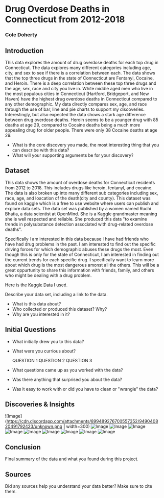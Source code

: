 # Drug Overdose Deaths in Connecticut from 2012-2018
### Cole Doherty

## Introduction
This data explores the amount of drug overdose deaths for each top drug in Connecticut. The data explores many different categories including age, city, and sex to see if there is a correlation between each. The data shows that the top three drugs in the state of Connecticut are Fentanyl, Cocaine, and Heroin. There is a deep correlation between these top three drugs and the age, sex, race and city you live in. White middle aged men who live in the most populous cities in Connecticut (Hartford, Bridgeport, and New Haven) have the highest drug overdose deaths in Connecticut compared to any other demographic. My data directly compares sex, age, and race through the use of bar, line and pie charts to support my discoveries. Interestingly, but also expected the data shows a stark age difference between drug overdose deaths. Heroin seems to be a younger drug with 85 deaths at age 29, compared to Cocaine deaths being a much more appealing drug for older people. There were only 38 Cocaine deaths at age 29.
- What is the core discovery you made, the most interesting thing that you can describe with this data? 
- What will your supporting arguments be for your discovery?

## Dataset 

This data shows the amount of overdose deaths for Connecticut residents from 2012 to 2018. This includes drugs like heroin, fentanyl, and cocaine. The data is also broken up into many different sub categories including sex, race, age, and loacation of the death(city and county). This dataset was found on kaggle which is a free to use website where users can publish and explore data sets. The data set was published by a women named Ruchi Bhatia, a data scientist at OpenMind. She is a Kaggle grandmaster meaning she is well respected and reliable. She produced this data "to examine trends in polysubstance detection associated with drug-related overdose deaths".

Specifically I am interested in this data because I have had friends who have had drug problems in the past. I am interested to find out the specific driving forces for which demographic abuses these drugs the most. Even though this is only for the state of Connecticut, I am interested in finding out the current trends for each specific drug. I specifically want to learn more about which drug is the most dangerous amonst all the others. This will be a great oppurtunity to share this information with friends, family, and others who might be dealing with a drug problem. 

Here is the [Kaggle Data](https://www.kaggle.com/ruchi798/drug-overdose-deaths) I used.



Describe your data set, including a link to the data. 
- What is this data about?
- Who collected or produced this dataset? Why?
- Why are you interested in it?

## Initial Questions

- What initially drew you to this data? 
- What were you currious about? 

    QUESTION 1
    QUESTION 2
    QUESTION 3
  
- What questions came up as you worked with the data? 
- Was there anything that surprised you about the data?
- Was it easy to work with or did you have to clean or "wrangle" the data?

## Discoveries & Insights

![Image](https://cdn.discordapp.com/attachments/899489276700557352/949040820491792423/unknown.png | width=300)
![Image](https://cdn.discordapp.com/attachments/899489276700557352/949040820491792423/unknown.png)
![Image](https://cdn.discordapp.com/attachments/899489276700557352/949040820491792423/unknown.png)
![Image](https://cdn.discordapp.com/attachments/899489276700557352/949040820491792423/unknown.png)
![Image](https://cdn.discordapp.com/attachments/899489276700557352/949040820491792423/unknown.png)
![Image](https://cdn.discordapp.com/attachments/899489276700557352/949040820491792423/unknown.png)
![Image](https://cdn.discordapp.com/attachments/899489276700557352/949040820491792423/unknown.png)
![Image](https://cdn.discordapp.com/attachments/899489276700557352/949040820491792423/unknown.png)
![Image](https://cdn.discordapp.com/attachments/899489276700557352/949040820491792423/unknown.png)
![Image](https://cdn.discordapp.com/attachments/899489276700557352/949040820491792423/unknown.png)


## Conclusion

Final summary of the data and what you found during this project.

## Sources

Did any sources help you understand your data better? Make sure to cite them.
